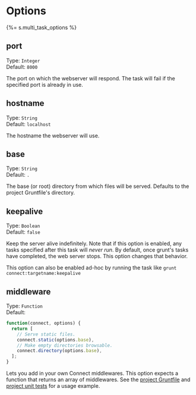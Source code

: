 # Options
{%= s.multi_task_options %}

## port
Type: `Integer`  
Default: `8000`

The port on which the webserver will respond. The task will fail if the specified port is already in use.

## hostname
Type: `String`  
Default: `localhost`

The hostname the webserver will use.

## base
Type: `String`  
Default: `.`

The base (or root) directory from which files will be served. Defaults to the project Gruntfile's directory.

## keepalive
Type: `Boolean`  
Default: `false`

Keep the server alive indefinitely. Note that if this option is enabled, any tasks specified after this task will _never run_. By default, once grunt's tasks have completed, the web server stops. This option changes that behavior.

This option can also be enabled ad-hoc by running the task like `grunt connect:targetname:keepalive`

## middleware
Type: `Function`  
Default:

```js
function(connect, options) {
  return [
    // Serve static files.
    connect.static(options.base),
    // Make empty directories browsable.
    connect.directory(options.base),
  ];
}
```

Lets you add in your own Connect middlewares. This option expects a function that returns an array of middlewares. See the [project Gruntfile][] and [project unit tests][] for a usage example.

[project Gruntfile]: https://github.com/gruntjs/grunt-contrib-connect/blob/master/Gruntfile.js
[project unit tests]: https://github.com/gruntjs/grunt-contrib-connect/blob/master/test/connect_test.js
